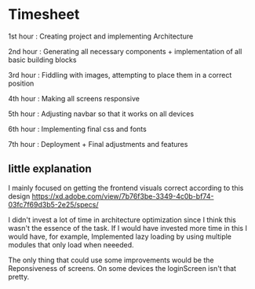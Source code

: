 # Timesheet

1st hour : Creating project and implementing Architecture

2nd hour : Generating all necessary components + implementation of all basic building blocks

3rd hour : Fiddling with images, attempting to place them in a correct position

4th hour : Making all screens responsive

5th hour : Adjusting navbar so that it works on all devices

6th hour : Implementing final css and fonts

7th hour : Deployment + Final adjustments and features

## little explanation

I mainly focused on getting the frontend visuals correct according to this design https://xd.adobe.com/view/7b76f3be-3349-4c0b-bf74-03fc7f69d3b5-2e25/specs/

I didn't invest a lot of time in architecture optimization since I think this wasn't the essence of the task.
If I would have invested more time in this I would have, for example, Implemented lazy loading by using multiple modules that only load when neeeded.

The only thing that could use some improvements would be the Reponsiveness of screens. On some devices the loginScreen isn't that pretty.



